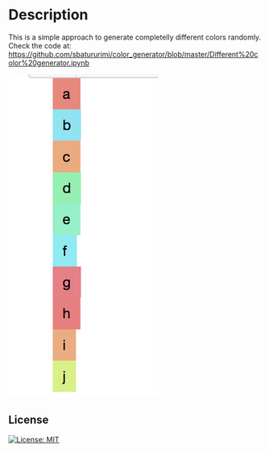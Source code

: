 # Description
This is a simple approach to generate completelly different colors randomly. Check the code at:
https://github.com/sbatururimi/color_generator/blob/master/Different%20color%20generator.ipynb

![alt](./result.png)

## License
[![License: MIT](https://img.shields.io/badge/License-GNU-green.svg)](https://github.com/sbatururimi/color_generator/blob/master/LICENSE)
